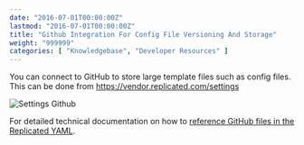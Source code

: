 ```yaml
---
date: "2016-07-01T00:00:00Z"
lastmod: "2016-07-01T00:00:00Z"
title: "Github Integration For Config File Versioning And Storage"
weight: "999999"
categories: [ "Knowledgebase", "Developer Resources" ]
---
```


You can connect to GitHub to store large template files such as config files. This
can be done from https://vendor.replicated.com/settings

![Settings Github](/static/settings-github.png)

For detailed technical documentation on how to
[reference GitHub files in the Replicated YAML](/kb/developer-resources/github-integration/).
